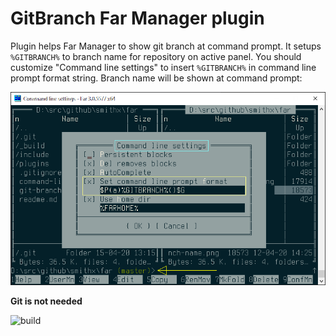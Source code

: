 # GitBranch Far Manager plugin

Plugin helps Far Manager to show git branch at command prompt. It setups `%GITBRANCH%` to branch name for repository on active panel. You should customize "Command line settings" to insert `%GITBRANCH%` in command line prompt format string. Branch name will be shown at command prompt:

![Far Manager plugin show git branch](git-branch-name.png)

**Git is not needed**


![build](https://github.com/smithx/far/workflows/build/badge.svg)
